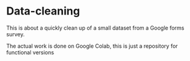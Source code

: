 # Data-cleaning
This is about a quickly clean up of a small dataset from a Google forms survey.

The actual work is done on Google Colab, this is just a repository for functional versions
